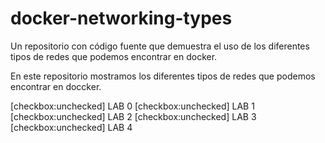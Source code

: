 # docker-networking-types
Un repositorio con código fuente que demuestra el uso de los diferentes tipos de redes que podemos encontrar en docker.

En este repositorio mostramos los diferentes tipos de redes que podemos encontrar en doccker.

[checkbox:unchecked] LAB 0
[checkbox:unchecked] LAB 1
[checkbox:unchecked] LAB 2
[checkbox:unchecked] LAB 3
[checkbox:unchecked] LAB 4
